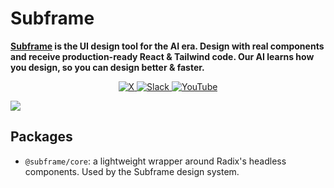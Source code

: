 # Subframe

**[Subframe](https://subframe.com) is the UI design tool for the AI era. Design with real components and receive production-ready React & Tailwind code. Our AI learns how you design, so you can design better & faster.**

<p align="center">
  <a href="https://twitter.com/SubframeApp">
    <img src="https://img.shields.io/badge/liveblocks-message?style=flat&logo=x&color=555&logoColor=fff" alt="X" />
  </a>
  <a href="https://join.slack.com/t/subframecommunity/shared_invite/zt-2gcv0nlow-qO_3pM3ZfNVGXZTWHVfwVw">
    <img src="https://img.shields.io/discord/913109211746009108?style=flat&label=discord&logo=discord&color=85f&logoColor=fff" alt="Slack" />
  </a>
  <a href="https://www.youtube.com/channel/UCDXT5skWxzOorIQrWG5OT2w">
    <img src="https://img.shields.io/youtube/channel/subscribers/UCDXT5skWxzOorIQrWG5OT2w?style=flat&label=youtube&logo=youtube&color=e14&logoColor=fff" alt="YouTube" />
  </a>
</p>


<img src="https://www.subframe.com/_next/image?url=%2Fimages%2Fvideo-placeholder.webp&w=3840&q=75&dpl=dpl_1HwPoC3P3oUziQC2gSjZ5yybVFDA" />

## Packages

- `@subframe/core`: a lightweight wrapper around Radix's headless components. Used by the Subframe design system.

